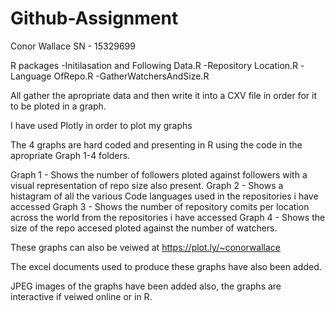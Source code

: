 # Github-Assignment

Conor Wallace 
SN - 15329699

R packages 
-Initilasation and Following Data.R
-Repository Location.R
-Language OfRepo.R
-GatherWatchersAndSize.R

All gather the apropriate data and then write it into a CXV file in order for it to be ploted in a graph.

I have used Plotly in order to plot my graphs

The 4 graphs are hard coded and presenting in R using the code in the apropriate Graph 1-4 folders.

Graph 1 - Shows the number of followers ploted against followers with a visual representation of repo size also present.
Graph 2 - Shows a histagram of all the various Code languages used in the repositories i have accessed
Graph 3 - Shows the number of repository comits per location across the world from the repositories i have accessed 
Graph 4 - Shows the size of the repo accesed ploted against the number of watchers.

These graphs can also be veiwed at https://plot.ly/~conorwallace

The excel documents used to produce these graphs have also been added.

JPEG images of the graphs have been added also, the graphs are interactive if veiwed online or in R.
